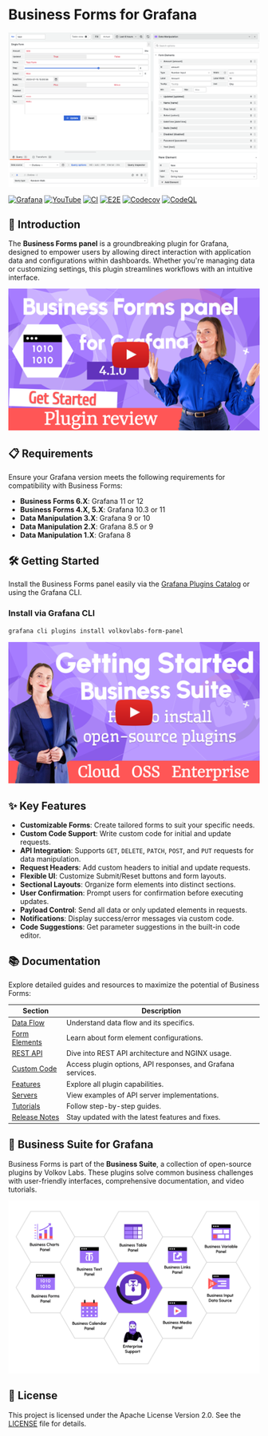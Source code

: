 # Business Forms for Grafana

![Forms](https://raw.githubusercontent.com/volkovlabs/business-forms/main/src/img/panel.png)

[![Grafana](https://img.shields.io/badge/Grafana-12.1-orange)](https://grafana.com/)
[![YouTube](https://img.shields.io/badge/YouTube-Playlist-red)](https://www.youtube.com/playlist?list=PLPow72ygztmRXSNBxyw0sFnnvNRY_CsSA)
[![CI](https://github.com/volkovlabs/business-forms/workflows/CI/badge.svg)](https://github.com/volkovlabs/business-forms/actions/workflows/ci.yml)
[![E2E](https://github.com/volkovlabs/business-forms/workflows/E2E/badge.svg)](https://github.com/volkovlabs/business-forms/actions/workflows/e2e.yml)
[![Codecov](https://codecov.io/gh/VolkovLabs/business-forms/branch/main/graph/badge.svg)](https://codecov.io/gh/VolkovLabs/business-forms)
[![CodeQL](https://github.com/VolkovLabs/business-forms/actions/workflows/codeql-analysis.yml/badge.svg)](https://github.com/VolkovLabs/business-forms/actions/workflows/codeql-analysis.yml)

## 🚀 Introduction

The **Business Forms panel** is a groundbreaking plugin for Grafana, designed to empower users by allowing direct interaction with application data and configurations within dashboards. Whether you're managing data or customizing settings, this plugin streamlines workflows with an intuitive interface.

[![Use REST API, Data Source, and Queries to Manipulate Your Data](https://raw.githubusercontent.com/volkovlabs/business-forms/main/img/business-forms.png)](https://youtu.be/ulbe8U8-IFA)

## 📋 Requirements

Ensure your Grafana version meets the following requirements for compatibility with Business Forms:

- **Business Forms 6.X**: Grafana 11 or 12
- **Business Forms 4.X, 5.X**: Grafana 10.3 or 11
- **Data Manipulation 3.X**: Grafana 9 or 10
- **Data Manipulation 2.X**: Grafana 8.5 or 9
- **Data Manipulation 1.X**: Grafana 8

## 🛠️ Getting Started

Install the Business Forms panel easily via the [Grafana Plugins Catalog](https://grafana.com/grafana/plugins/volkovlabs-form-panel/) or using the Grafana CLI.

### Install via Grafana CLI

```bash
grafana cli plugins install volkovlabs-form-panel
```

[![Install Business Suite Plugins in Cloud, OSS, Enterprise](https://raw.githubusercontent.com/volkovlabs/.github/main/started.png)](https://youtu.be/1qYzHfPXJF8)

## ✨ Key Features

- **Customizable Forms**: Create tailored forms to suit your specific needs.
- **Custom Code Support**: Write custom code for initial and update requests.
- **API Integration**: Supports `GET`, `DELETE`, `PATCH`, `POST`, and `PUT` requests for data manipulation.
- **Request Headers**: Add custom headers to initial and update requests.
- **Flexible UI**: Customize Submit/Reset buttons and form layouts.
- **Sectional Layouts**: Organize form elements into distinct sections.
- **User Confirmation**: Prompt users for confirmation before executing updates.
- **Payload Control**: Send all data or only updated elements in requests.
- **Notifications**: Display success/error messages via custom code.
- **Code Suggestions**: Get parameter suggestions in the built-in code editor.

## 📚 Documentation

Explore detailed guides and resources to maximize the potential of Business Forms:

| Section                                                                      | Description                                                 |
| ---------------------------------------------------------------------------- | ----------------------------------------------------------- |
| [Data Flow](https://volkovlabs.io/plugins/business-forms/data-flow/)         | Understand data flow and its specifics.                     |
| [Form Elements](https://volkovlabs.io/plugins/business-forms/form-elements/) | Learn about form element configurations.                    |
| [REST API](https://volkovlabs.io/plugins/business-forms/architecture/)       | Dive into REST API architecture and NGINX usage.            |
| [Custom Code](https://volkovlabs.io/plugins/business-forms/code/)            | Access plugin options, API responses, and Grafana services. |
| [Features](https://volkovlabs.io/plugins/business-forms/features/)           | Explore all plugin capabilities.                            |
| [Servers](https://volkovlabs.io/plugins/business-forms/servers/)             | View examples of API server implementations.                |
| [Tutorials](https://volkovlabs.io/plugins/business-forms/tutorials/)         | Follow step-by-step guides.                                 |
| [Release Notes](https://volkovlabs.io/plugins/business-forms/release/)       | Stay updated with the latest features and fixes.            |

## 🌟 Business Suite for Grafana

Business Forms is part of the **Business Suite**, a collection of open-source plugins by Volkov Labs. These plugins solve common business challenges with user-friendly interfaces, comprehensive documentation, and video tutorials.

[![Business Suite for Grafana](https://raw.githubusercontent.com/VolkovLabs/.github/main/business.png)](https://volkovlabs.io/plugins/)

## 📜 License

This project is licensed under the Apache License Version 2.0. See the [LICENSE](https://github.com/volkovlabs/business-forms/blob/main/LICENSE) file for details.
